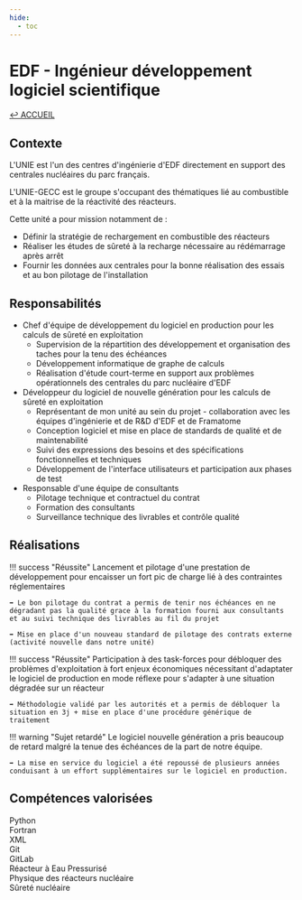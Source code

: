 ```yaml
---
hide:
  - toc
---
```


# EDF - Ingénieur développement logiciel scientifique

[↩ ACCUEIL](../index.md)

## Contexte

L'UNIE est l'un des centres d'ingénierie d'EDF directement en support des centrales nucléaires du parc français.

L'UNIE-GECC est le groupe s'occupant des thématiques lié au combustible et à la maitrise de la réactivité des réacteurs.

Cette unité a pour mission notamment de :

- Définir la stratégie de rechargement en combustible des réacteurs
- Réaliser les études de sûreté à la recharge nécessaire au rédémarrage après arrêt
- Fournir les données aux centrales pour la bonne réalisation des essais et au bon pilotage de l'installation

## Responsabilités

- Chef d'équipe de développement du logiciel en production pour les calculs de sûreté en exploitation
    - Supervision de la répartition des développement et organisation des taches pour la tenu des échéances
    - Développement informatique de graphe de calculs
    - Réalisation d'étude court-terme en support aux problèmes opérationnels des centrales du parc nucléaire d'EDF
- Développeur du logiciel de nouvelle génération pour les calculs de sûreté en exploitation
    - Représentant de mon unité au sein du projet - collaboration avec les équipes d'ingénierie et de R&D d'EDF et de Framatome
    - Conception logiciel et mise en place de standards de qualité et de maintenabilité
    - Suivi des expressions des besoins et des spécifications fonctionnelles et techniques
    - Développement de l'interface utilisateurs et participation aux phases de test
- Responsable d'une équipe de consultants
    - Pilotage technique et contractuel du contrat
    - Formation des consultants
    - Surveillance technique des livrables et contrôle qualité

## Réalisations

!!! success "Réussite"
    Lancement et pilotage d'une prestation de développement pour encaisser un fort pic de charge lié à des contraintes réglementaires

    ➡️ Le bon pilotage du contrat a permis de tenir nos échéances en ne dégradant pas la qualité grace à la formation fourni aux consultants et au suivi technique des livrables au fil du projet

    ➡️ Mise en place d'un nouveau standard de pilotage des contrats externe (activité nouvelle dans notre unité)

!!! success "Réussite"
    Participation à des task-forces pour débloquer des problèmes d'exploitation à fort enjeux économiques nécessitant d'adaptater le logiciel de production en mode réflexe pour s'adapter à une situation dégradée sur un réacteur

    ➡️ Méthodologie validé par les autorités et a permis de débloquer la situation en 3j + mise en place d'une procédure générique de traitement

!!! warning "Sujet retardé"
    Le logiciel nouvelle génération a pris beaucoup de retard malgré la tenue des échéances de la part de notre équipe.

    ➡️ La mise en service du logiciel a été repoussé de plusieurs années conduisant à un effort supplémentaires sur le logiciel en production.

## Compétences valorisées

<div class="skill-item-block">
    <span class="skill-item-text">Python</span>
</div>

<div class="skill-item-block">
    <span class="skill-item-text">Fortran</span>
</div>

<div class="skill-item-block">
    <span class="skill-item-text">XML</span>
</div>

<div class="skill-item-block">
    <span class="skill-item-text">Git</span>
</div>

<div class="skill-item-block">
    <span class="skill-item-text">GitLab</span>
</div>

<div class="skill-item-block">
    <span class="skill-item-text">Réacteur à Eau Pressurisé</span>
</div>

<div class="skill-item-block">
    <span class="skill-item-text">Physique des réacteurs nucléaire</span>
</div>

<div class="skill-item-block">
    <span class="skill-item-text">Sûreté nucléaire</span>
</div>